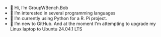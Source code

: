 - 👋 Hi, I’m GroupWBench.Bob
- 👀 I’m interested in several programming languages
- 🌱 I’m currently using Python for a R. Pi project.
- 💞️ I’m new to GitHub.  And at the moment I'm attempting to upgrade my Linux laptop to Ubuntu 24.04.1 LTS


<!---
GroupWBench/GroupWBench is a ✨ special ✨ repository because its `README.md` (this file) appears on your GitHub profile.
You can click the Preview link to take a look at your changes.
--->
